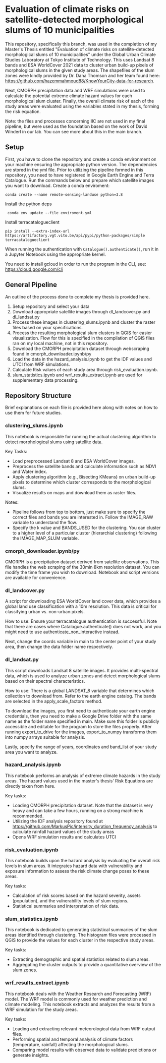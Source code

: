 # Evaluation of climate risks on satellite-detected morphological slums of 10 municipalities
This repository, specifically this branch, was used in the completion of my Master's Thesis entitled "Evaluation of climate risks on satellite-detected morphological slums of 10 municipalities" under the Global Urban Climate Studies Laboratory at Tokyo Institute of Technology. This uses Landsat 8 bands and ESA WorldCover 2021 data to cluster urban build-up pixels of morphological slums in the given study areas. The shapefiles of the slum zones were kindly provided by Dr. Dana Thomson and her team found here: https://github.com/hazemmahmoud88/KnowYourCity-data-for-research.

Next, CMORPH precipitation data and WRF simulations were used to calculate the potential extreme climate hazard values for each morphological slum cluster. Finally, the overall climate risk of each of the study areas were evaluated using the variables stated in my thesis, forming the risk equation.

Note: the files and processes concerning IIC are not used in my final pipeline, but were used as the foundation based on the work of David Winderl in our lab. You can see more about this in the main branch.
## Setup
First, you have to clone the repository and create a conda environment on your machine ensuring the appropriate python version. The dependencies are stored in the yml file. Prior to utilizing the pipeline formed in this repository, you need to have registered in Google Earth Engine and Terra Catalogue. Run the commands below and prepare which satellite images you want to download.
Create a conda enviroment:

```
conda create --name remote-sensing-landuse python=3.8
```

Install the python deps

```
 conda env update --file enviroment.yml
```

Install terracatalogueclient

```
pip install --extra-index-url https://artifactory.vgt.vito.be/api/pypi/python-packages/simple terracatalogueclient 
```
When running the authentication with `Catalogue().authenticate()`, run it in a Jupyter Notebook using the appropriate kernel.

You need to install gcloud in order to run the program in the CLI, see: https://cloud.google.com/cli

## General Pipeline
An outline of the process done to complete my thesis is provided here.
1. Setup repository and select your data
2. Download appropriate satellite images through dl_landcover.py and dl_landsat.py
3. Process these images in clustering_slums.ipynb and cluster the raster files based on your specifications.
4. Process the resulting morphological slum clusters in QGIS for easier visualization. Flow for this is specified in the compilation of QGIS files ran on my local machine, not in this repository.
5. Download the CMORPH precipitation dataset through webscraping found in cmorph_downloader.ipynb/py
6. Load the data in the hazard_analysis.ipynb to get the IDF values and UTCI from WRF simulations.
7. Calculate Risk values of each study area through risk_evaluation.ipynb.
8. slum_statistics.ipynb and wrf_results_extract.ipynb are used for supplementary data processing.

## Repository Structure
Brief explanations on each file is provided here along with notes on how to use them for future studies.

### clustering_slums.ipynb
This notebook is responsible for running the actual clustering algorithm to detect morphological slums using satellite data.

Key Tasks:
- Load preprocessed Landsat 8 and ESA WorldCover images.
- Preprocess the satellite bands and calculate information such as NDVI and Water index.
- Apply clustering algorithm (e.g., Bisecting KMeans) on urban build-up pixels to determine which cluster corresponds to the morphological slums.
- Visualize results on maps and download them as raster files.

Notes:
- Pipeline follows from top to bottom, just make sure to specify the correct files and bands you are interested in. Follow the IMAGE_RAW variable to understand the flow.
- Specify the k value and BANDS_USED for the clustering. You can cluster to a higher level of a particular cluster (hierarchial clustering) following the IMAGE_MAP_SLUM variable.

### cmorph_downloader.ipynb/py
CMORPH is a precipitation dataset derived from satellite observations. This file handles the web scraping of the 30min 8km resolution dataset. You can modify the time frame you wish to download. Notebook and script versions are available for convenience.

### dl_landcover.py
A script for downloading ESA WorldCover land cover data, which provides a global land use classification with a 10m resolution. This data is critical for classifying urban vs. non-urban pixels.

How to use:
Ensure your terracatalogue authentication is successful. Note that there are cases where Catalogue.authenticate() does not work, and you might need to use authenticate_non_interactive instead. 

Next, change the coords variable in main to the center point of your study area, then change the data folder name respectively.

### dl_landsat.py
This script downloads Landsat 8 satellite images. It provides multi-spectral data, which is used to analyze urban zones and detect morphological slums based on their spectral characteristics.

How to use:
There is a global LANDSAT_8 variable that determines which collection to download from. Refer to the earth engine catalog.
The bands are selected in the apply_scale_factors method.

To download the images, you first need to authenticate your earth engine credentials, then you need to make a Google Drive folder with the same name as the folder name specified in main. Make sure this folder is publicly accessible and editable for the program to store the files properly. After running export_to_drive for the images, export_to_numpy transforms them into numpy arrays suitable for analysis.

Lastly, specify the range of years, coordinates and band_list of your study area you want to analyze.

### hazard_analysis.ipynb
This notebook performs an analysis of extreme climate hazards in the study areas. The hazard values used in the master's thesis' Risk Equations are directly taken from here.

Key tasks:
- Loading CMORPH precipitation dataset. Note that the dataset is very heavy and can take a few hours, running on a strong machine is recommended.
- Utilizing the IDF analysis repository found at https://github.com/MarkusPic/intensity_duration_frequency_analysis to calculate rainfall hazard values of the study areas
- Opens WRF simulation results and calculates UTCI

### risk_evaluation.ipynb
This notebook builds upon the hazard analysis by evaluating the overall risk levels in slum areas. It integrates hazard data with vulnerability and exposure information to assess the risk climate change poses to these areas.

Key tasks:
- Calculation of risk scores based on the hazard severity, assets (population), and the vulnerability levels of slum regions.
- Statistical summaries and interpretation of risk data.

### slum_statistics.ipynb
This notebook is dedicated to generating statistical summaries of the slum areas identified through clustering. The histogram files were processed in QGIS to provide the values for each cluster in the respective study areas.

Key tasks:
- Extracting demographic and spatial statistics related to slum areas.
- Aggregating the cluster outputs to provide a quantitative overview of the slum zones.

### wrf_results_extract.ipynb
This notebook deals with the Weather Research and Forecasting (WRF) model. The WRF model is commonly used for weather prediction and climate modeling. This notebook extracts and analyzes the results from a WRF simulation for the study areas.

Key tasks:
- Loading and extracting relevant meteorological data from WRF output files.
- Performing spatial and temporal analysis of climate factors (temperature, rainfall) affecting the morphological slums.
- Comparing model results with observed data to validate predictions or generate insights.
